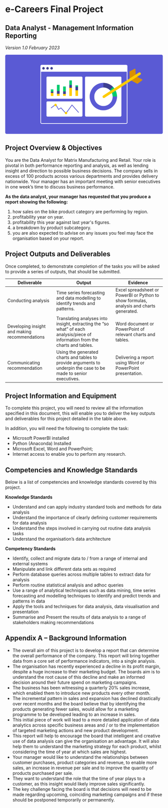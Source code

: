 # e-Careers Final Project
## Data Analyst - Management Information Reporting

*Version 1.0 February 2023*

![sales-analysis](Images/sales-analysis.webp)


## Project Overview & Objectives

You are the Data Analyst for Matrix Manufacturing and Retail. Your role is pivotal in both performance reporting and analysis, as well as lending insight and direction to possible business decisions. The company sells in excess of 100 products across various departments and provides delivery nationwide. Your manager has an important meeting with senior executives in one week’s time to discuss business performance.

**As the data analyst, your manager has requested that you produce a report showing the following:**

1. how sales on the bike product category are performing by region.
2. profitability year on year.
3. profitability this year against last year's figures.
4. a breakdown by product subcategory.
5. you are also expected to advise on any issues you feel may face the organisation based on your report.

## Project Outputs and Deliverables

Once completed, to demonstrate completion of the tasks you will be asked to provide a series of outputs, that should be submitted.

| Deliverable | Output | Evidence
|---|---|---|
Conducting analysis | Time series forecasting and data modelling to identify trends and patterns. | Excel spreadsheet or PowerBI or Python to show formulas, analysis and charts generated.
Developing insight and making recommendations | Translating analyses into insight, extracting the “so what” of each analysis/piece of information from the charts and tables. | Word document or PowerPoint of relevant charts and tables.
Communicating recommendation | Using the generated charts and tables to provide arguments to underpin the case to be made to senior executives. | Delivering a report using Word or PowerPoint presentation.

## Project Information and Equipment

To complete this project, you will need to review all the information specified in this document, this will enable you to deliver the key outputs and deliverables for this project detailed in the table above.

In addition, you will need the following to complete the task:
* Microsoft PowerBI installed
* Python (Anaconda) Installed
* Microsoft Excel, Word and PowerPoint;
* Internet access to enable you to perform any research.

## Competencies and Knowledge Standards

Below is a list of competencies and knowledge standards covered by this project.

**Knowledge Standards**

* Understand and can apply industry standard tools and methods for data analysis
* Understand the importance of clearly defining customer requirements for data analysis
* Understand the steps involved in carrying out routine data analysis tasks
* Understand the organisation’s data architecture

**Competency Standards**

* Identify, collect and migrate data to / from a range of internal and external systems
* Manipulate and link different data sets as required
* Perform database queries across multiple tables to extract data for analysis
* Perform routine statistical analysis and adhoc queries
* Use a range of analytical techniques such as data mining, time series forecasting and modelling techniques to identify and predict trends and patterns in data
* Apply the tools and techniques for data analysis, data visualisation and presentation
* Summarise and Present the results of data analysis to a range of stakeholders making
recommendations

## Appendix A – Background Information

* The overall aim of this project is to develop a report that can determine the overall performance of the company. This report will bring together data from a core set of performance indicators, into a single analysis.
* The organisation has recently experienced a decline in its profit margin, despite a huge increase to their marketing budget. The boards aim is to understand the root cause of this decline and make an informed decision around their future spend on marketing campaigns.
* The business has been witnessing a quarterly 20% sales increase, which enabled them to introduce new products every other month.
* The incremental pattern in sales and expansion has declined drastically over recent months and the board believe that by identifying the products generating fewer sales, would allow for a marketing programme to be developed leading to an increase in sales.
* This initial piece of work will lead to a more detailed application of data analytics across specific business areas and / or to the implementation of targeted marketing actions and new product development.
* This report will help to encourage the board that intelligent and creative use of data analysis can give the organisation an advantage. It will also help them to understand the marketing strategy for each product, whilst considering the time of year at which sales are highest.
* Your manager would like to understand the relationships between customer purchases, product categories and revenue, to enable more sales, an increase in revenue per sale and to improve the quantity of products purchased per sale.
* They want to understand the role that the time of year plays to a customer, as this insight would likely improve sales significantly.
* The key challenge facing the board is that decisions will need to be made regarding upcoming, coinciding marketing campaigns and if these should be postponed temporarily or permanently.
